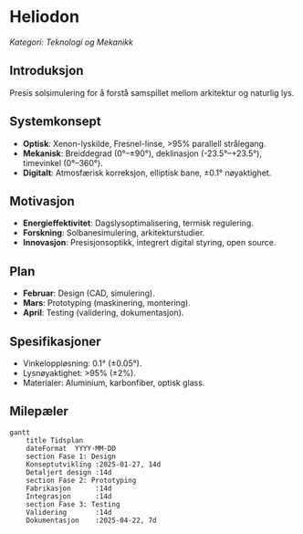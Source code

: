 # Heliodon
*Kategori: Teknologi og Mekanikk*

## Introduksjon
Presis solsimulering for å forstå samspillet mellom arkitektur og naturlig lys.

## Systemkonsept
- **Optisk**: Xenon-lyskilde, Fresnel-linse, >95% parallell strålegang.  
- **Mekanisk**: Breiddegrad (0°–±90°), deklinasjon (-23.5°–+23.5°), timevinkel (0°–360°).  
- **Digitalt**: Atmosfærisk korreksjon, elliptisk bane, ±0.1° nøyaktighet.

## Motivasjon
- **Energieffektivitet**: Dagslysoptimalisering, termisk regulering.  
- **Forskning**: Solbanesimulering, arkitekturstudier.  
- **Innovasjon**: Presisjonsoptikk, integrert digital styring, open source.

## Plan
- **Februar**: Design (CAD, simulering).  
- **Mars**: Prototyping (maskinering, montering).  
- **April**: Testing (validering, dokumentasjon).  

## Spesifikasjoner
- Vinkeloppløsning: 0.1° (±0.05°).  
- Lysnøyaktighet: >95% (±2%).  
- Materialer: Aluminium, karbonfiber, optisk glass.

## Milepæler
```mermaid
gantt
    title Tidsplan
    dateFormat  YYYY-MM-DD
    section Fase 1: Design
    Konseptutvikling :2025-01-27, 14d
    Detaljert design :14d
    section Fase 2: Prototyping
    Fabrikasjon      :14d
    Integrasjon      :14d
    section Fase 3: Testing
    Validering       :14d
    Dokumentasjon    :2025-04-22, 7d
